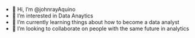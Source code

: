 - 👋 Hi, I’m @johnrayAquino
- 👀 I’m interested in Data Anaytics
- 🌱 I’m currently learning things about how to become a data analyst
- 💞️ I’m looking to collaborate on people with the same future in analytics

<!---
johnrayAquino/johnrayAquino is a ✨ special ✨ repository because its `README.md` (this file) appears on your GitHub profile.
You can click the Preview link to take a look at your changes.
--->

